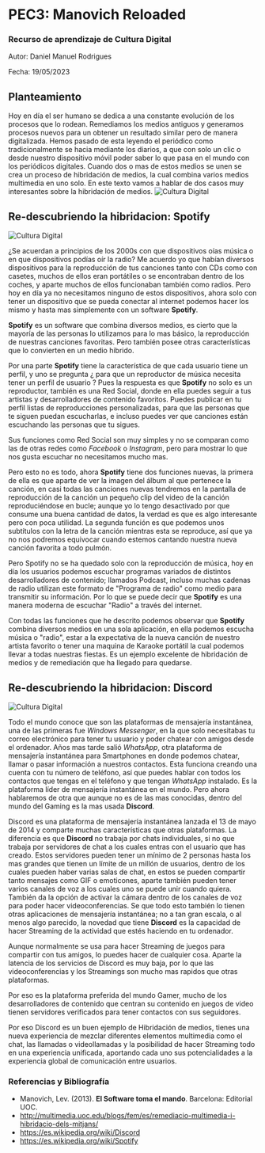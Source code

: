 #  PEC3: Manovich Reloaded

###  Recurso de aprendizaje de Cultura Digital

Autor: Daniel Manuel Rodrigues

Fecha:  19/05/2023

 ##  Planteamiento

 Hoy en día el ser humano se dedica a una constante evolución de los procesos que lo rodean. Remediamos los medios antiguos y generamos procesos nuevos para un obtener un resultado similar pero de manera digitalizada. Hemos pasado de esta leyendo el periódico como tradicionalmente se hacia mediante los diarios, a que  con solo un clic o desde nuestro dispositivo móvil poder saber lo que pasa en el mundo con los periódicos digitales. 
 Cuando  dos o mas de estos medios se unen se crea un proceso de hibridación de medios, la cual combina varios medios multimedia  en uno solo. En este texto vamos a hablar de dos casos muy interesantes sobre la hibridación de medios.
![Cultura Digital](https://img.freepik.com/vector-gratis/videoconferencia-trabajo-remoto-ilustracion-pantalla-plana-portatil-grupo-colegas-personas-conectadas_88138-548.jpg)

##  Re-descubriendo la hibridacion: Spotify
![Cultura Digital](https://logodownload.org/wp-content/uploads/2020/03/listen-on-spotify.png)


¿Se acuerdan a principios de los 2000s con que dispositivos oías música o en que dispositivos podías oír la radio?
Me acuerdo yo que habían diversos dispositivos para la reproducción de tus canciones tanto con CDs como con casetes, muchos de ellos eran portátiles o se encontraban dentro de los coches, y aparte muchos de ellos funcionaban también como radios.
Pero hoy en día ya no necesitamos ninguno de estos dispositivos, ahora solo con tener un dispositivo que se pueda conectar al internet podemos hacer los mismo y hasta mas simplemente con un software **Spotify**.

**Spotify** es un software que combina diversos medios, es cierto que la mayoría de las personas lo utilizamos para lo mas básico, la reproducción de nuestras canciones favoritas. Pero también posee otras características que lo convierten en un medio hibrido. 

Por una parte **Spotify** tiene la característica de que cada usuario tiene un perfil, y uno se pregunta ¿ para que un reproductor de música necesita tener un perfil de usuario ? Pues la respuesta es que **Spotify** no solo es un reproductor, también es una Red Social, donde en ella puedes seguir a tus artistas y desarrolladores de contenido favoritos. Puedes publicar en tu perfil listas de reproducciones personalizadas, para que las personas que te siguen puedan escucharlas, e incluso puedes ver que canciones están escuchando las personas que tu sigues. 

Sus funciones como Red Social son muy simples y no se comparan como las de otras redes como *Facebook* o *Instagram*, pero para mostrar lo que nos gusta escuchar no necesitamos mucho mas.

Pero esto no es todo, ahora **Spotify** tiene dos funciones nuevas, la primera de ella es que aparte de ver la imagen del álbum al que pertenece la canción, en casi todas las canciones nuevas tendremos en la pantalla de reproducción de la canción un pequeño clip del video de la canción reproduciéndose en bucle; aunque yo lo tengo desactivado por que consume una buena cantidad de datos, la verdad es que es algo interesante pero con poca utilidad. La segunda función es que podemos unos subtítulos con la letra de la canción mientras esta se reproduce, así que ya no nos podremos equivocar cuando estemos cantando nuestra nueva canción favorita a todo pulmón.

Pero Spotify no se ha quedado solo con la reproducción de música, hoy en día los usuarios podemos escuchar programas variados de distintos desarrolladores de contenido; llamados Podcast, incluso muchas cadenas de radio utilizan este formato de "Programa de radio" como medio para transmitir su información. Por lo que se puede decir que **Spotify** es una manera moderna de escuchar "Radio" a través del internet. 

Con todas las funciones que he descrito podemos observar que **Spotify** combina diversos medios en una sola aplicación, en ella podemos escucha música o "radio", estar a la expectativa de la nueva canción de nuestro artista favorito o tener una maquina de Karaoke portátil la cual podemos llevar a todas nuestras fiestas. Es un ejemplo excelente de hibridación de medios y de remediación que ha llegado para quedarse.

 

##  Re-descubriendo la hibridacion: Discord

![Cultura Digital](https://seeklogo.com/images/D/discord-new-2021-logo-45D326F28C-seeklogo.com.png)

Todo el mundo conoce que son las plataformas de mensajería instantánea, una de las primeras fue *Windows Messenger*, en la que solo necesitabas tu correo electrónico para tener tu usuario y poder chatear con amigos desde el ordenador. Años mas tarde salió *WhatsApp*, otra plataforma de mensajería instantánea para Smartphones en donde podemos chatear, llamar o pasar información a nuestros contactos. Esta funciona creando una cuenta con tu número de teléfono, así que puedes hablar con todos los contactos que tengas en el teléfono y que tengan *WhatsApp* instalado. Es la plataforma líder de mensajería instantánea en el mundo. Pero ahora hablaremos de otra que aunque no es de las mas conocidas, dentro del mundo del Gaming es la mas usada **Discord**.

Discord es una plataforma de mensajería instantánea lanzada el 13 de mayo de 2014 y comparte muchas características que otras plataformas. La diferencia es que **Discord** no trabaja por chats individuales, si no que trabaja por servidores de chat a los cuales entras con el usuario que has creado. Estos servidores pueden tener un mínimo de 2 personas hasta los mas grandes que tienen un límite de un millón de usuarios, dentro de los cuales pueden haber varias salas de chat, en estos se pueden compartir tanto mensajes como GIF o emoticones, aparte también pueden tener varios canales de voz a los cuales uno se puede unir cuando quiera. También da la opción de activar la cámara dentro de los canales de voz para poder hacer videoconferencias. Se que todo esto también lo tienen otras aplicaciones de mensajería instantánea; no a tan gran escala, o al menos algo parecido, la novedad que tiene **Discord** es la capacidad de hacer Streaming de la actividad que estés haciendo en tu ordenador. 

Aunque normalmente se usa para hacer Streaming de juegos para compartir con tus amigos, lo puedes hacer de cualquier cosa. Aparte la latencia de los servicios de Discord es muy baja, por lo que las videoconferencias y los Streamings son mucho mas rapidos que otras plataformas.

Por eso es la plataforma preferida del mundo Gamer, mucho de los desarrolladores de contenido que centran su contenido en juegos de video tienen servidores verificados para tener contactos con sus seguidores.

Por eso Discord es un buen ejemplo de Hibridación de medios, tienes una nueva experiencia de mezclar diferentes elementos multimedia como el chat, las llamadas o videollamadas y la posibilidad de hacer Streaming todo en una experiencia unificada, aportando cada uno sus potencialidades a la experiencia global de comunicación entre usuarios.

###  Referencias y Bibliografía

* Manovich, Lev. (2013). **El Software toma el mando**. Barcelona: Editorial UOC.
* http://multimedia.uoc.edu/blogs/fem/es/remediacio-multimedia-i-hibridacio-dels-mitjans/
* https://es.wikipedia.org/wiki/Discord
* https://es.wikipedia.org/wiki/Spotify
